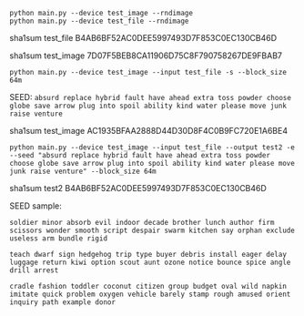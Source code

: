 ```
python main.py --device test_image --rndimage
python main.py --device test_file --rndimage
```

sha1sum test_file B4AB6BF52AC0DEE5997493D7F853C0EC130CB46D

sha1sum test_image 7D07F5BEB8CA11906D75C8F790758267DE9FBAB7

```
python main.py --device test_image --input test_file -s --block_size 64m
```

SEED: `absurd replace hybrid fault have ahead extra toss powder choose globe save arrow plug into spoil ability kind water please move junk raise venture`

sha1sum test_image AC1935BFAA2888D44D30D8F4C0B9FC720E1A6BE4

```
python main.py --device test_image --input test_file --output test2 -e --seed "absurd replace hybrid fault have ahead extra toss powder choose globe save arrow plug into spoil ability kind water please move junk raise venture" --block_size 64m
```

sha1sum test2 B4AB6BF52AC0DEE5997493D7F853C0EC130CB46D

SEED sample: 
	
    soldier minor absorb evil indoor decade brother lunch author firm scissors wonder smooth script despair swarm kitchen say orphan exclude useless arm bundle rigid

    teach dwarf sign hedgehog trip type buyer debris install eager delay luggage return kiwi option scout aunt ozone notice bounce spice angle drill arrest
	
    cradle fashion toddler coconut citizen group budget oval wild napkin imitate quick problem oxygen vehicle barely stamp rough amused orient inquiry path example donor